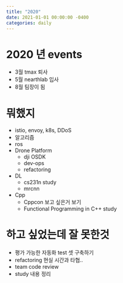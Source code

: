 ```yaml
---
title: "2020"
date: 2021-01-01 00:00:00 -0400
categories: daily
---
```


# 2020 년 events
  * 3월 tmax 퇴사
  * 5월 nearthlab 입사
  * 8월 팀장이 됨

# 뭐했지
  * istio, envoy, k8s, DDoS
  * 알고리즘
  * ros
  * Drone Platform
    * dji OSDK
    * dev-ops
    * refactoring
  * DL
    * cs231n study
    * mrcnn
  * Cpp
    * Cppcon 보고 싶은거 보기
    * Functional Programming in C++ study

# 하고 싶었는데 잘 못한것
  * 평가 가능한 자동화 test 셋 구축하기
  * refactoring 현실 시간과 타협..
  * team code review
  * study 내용 정리

